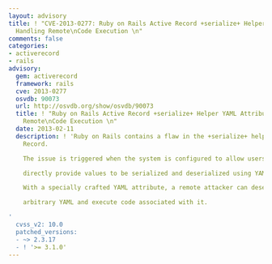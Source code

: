 ```yaml
---
layout: advisory
title: ! "CVE-2013-0277: Ruby on Rails Active Record +serialize+ Helper YAML Attribute
  Handling Remote\nCode Execution \n"
comments: false
categories:
- activerecord
- rails
advisory:
  gem: activerecord
  framework: rails
  cve: 2013-0277
  osvdb: 90073
  url: http://osvdb.org/show/osvdb/90073
  title: ! "Ruby on Rails Active Record +serialize+ Helper YAML Attribute Handling
    Remote\nCode Execution \n"
  date: 2013-02-11
  description: ! 'Ruby on Rails contains a flaw in the +serialize+ helper in the Active
    Record.

    The issue is triggered when the system is configured to allow users to

    directly provide values to be serialized and deserialized using YAML.

    With a specially crafted YAML attribute, a remote attacker can deserialize

    arbitrary YAML and execute code associated with it.

'
  cvss_v2: 10.0
  patched_versions:
  - ~> 2.3.17
  - ! '>= 3.1.0'
---
```

